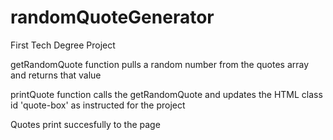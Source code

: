 # randomQuoteGenerator
 First Tech Degree Project

 getRandomQuote function pulls a random number from the quotes array and returns that value

 printQuote function calls the getRandomQuote and updates the HTML class id 'quote-box' as instructed for the project

Quotes print succesfully to the page